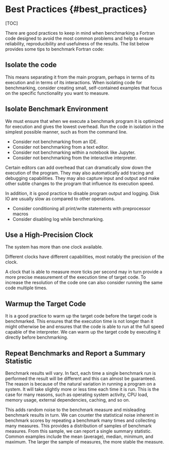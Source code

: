 # Best Practices {#best_practices}

[TOC]

There are good practices to keep in mind when benchmarking a Fortran code designed to avoid the most common problems and help to ensure 
reliability, reproducibility and usefulness of the results. 
The list below provides some tips to benchmark Fortran code:

## Isolate the code

This means separating it from the main program, perhaps in terms of its execution and in terms of its interactions. 
When isolating code for benchmarking, consider creating small, self-contained examples that focus on the specific 
functionality you want to measure. 

## Isolate Benchmark Environment

We must ensure that when we execute a benchmark program it is optimized for execution and gives the lowest overhead.
Run the code in isolation in the simplest possible manner, such as from the command line.

*   Consider not benchmarking from an IDE.
*   Consider not benchmarking from a text editor.
*   Consider not benchmarking within a notebook like Jupyter.
*   Consider not benchmarking from the interactive interpreter.

Certain editors can add overhead that can dramatically slow down the execution of the program.
They may also automatically add tracing and debugging capabilities. They may also capture input and output 
and make other subtle changes to the program that influence its execution speed.

In addition, it is good practice to disable program output and logging.
Disk IO are usually slow as compared to other operations.

*   Consider conditioning all print/write statements with preprocessor macros
*   Consider disabling log while benchmarking.

## Use a High-Precision Clock

The system has more than one clock available.

Different clocks have different capabilities, most notably the precision of the clock.

A clock that is able to measure more ticks per second may in turn provide a more precise measurement of the execution time of target code.
To increase the resolution of the code one can also consider running the same code multiple times. 

## Warmup the Target Code

It is a good practice to warm up the target code before the target code is benchmarked.
This ensures that the execution time is not longer than it might otherwise be and ensures 
that the code is able to run at the full speed capable of the interpreter. We can warm up 
the target code by executing it directly before benchmarking.

## Repeat Benchmarks and Report a Summary Statistic

Benchmark results will vary. In fact, each time a single benchmark run is performed the result will be different 
and this can almost be guaranteed. The reason is because of the natural variation in running a program on a system. 
It will take slightly more or less time each time it is run. This is the case for many reasons, such as operating 
system activity, CPU load, memory usage, external dependencies, caching, and so on.

This adds random noise to the benchmark measure and misleading benchmark results in turn. We can 
counter the statistical noise inherent in benchmark scores by repeating a benchmark many times and collecting many 
measures. This provides a distribution of samples of benchmark measures. From this sample, we can report a single 
summary statistic. Common examples include the mean (average), median, minimum, and maximum. The larger the sample 
of measures, the more stable the measure.